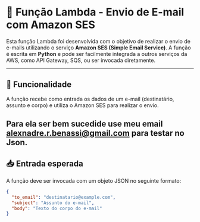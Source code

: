 # 📧 Função Lambda - Envio de E-mail com Amazon SES

Esta função Lambda foi desenvolvida com o objetivo de realizar o envio de e-mails utilizando o serviço **Amazon SES (Simple Email Service)**. A função é escrita em **Python** e pode ser facilmente integrada a outros serviços da AWS, como API Gateway, SQS, ou ser invocada diretamente.

---

## 🚀 Funcionalidade

A função recebe como entrada os dados de um e-mail (destinatário, assunto e corpo) e utiliza o Amazon SES para realizar o envio. 

Para ela ser bem sucedide use meu email alexnadre.r.benassi@gmail.com para testar no Json.
---

## 📥 Entrada esperada

A função deve ser invocada com um objeto JSON no seguinte formato:

```json
{
  "to_email": "destinatario@example.com",
  "subject": "Assunto do e-mail",
  "body": "Texto do corpo do e-mail"
}
